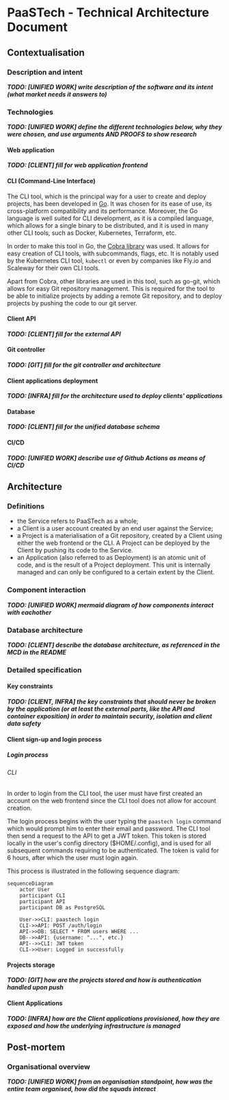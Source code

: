 # PaaSTech - Technical Architecture Document

## Contextualisation

### Description and intent

***TODO: [UNIFIED WORK] write description of the software and its intent (what market needs it answers to)***

### Technologies

***TODO: [UNIFIED WORK] define the different technologies below, why they were chosen, and use arguments AND PROOFS to show research***

#### Web application

***TODO: [CLIENT] fill for web application frontend***

#### CLI (Command-Line Interface)

The CLI tool, which is the principal way for a user to create and deploy projects, has been developed in [Go](https://go.dev/). It was chosen for its ease of use, its cross-platform compatibility and its performance. Moreover, the Go language is well suited for CLI development, as it is a compiled language, which allows for a single binary to be distributed, and it is used in many other CLI tools, such as Docker, Kubernetes, Terraform, etc.

In order to make this tool in Go, the [Cobra library](https://cobra.dev/) was used. It allows for easy creation of CLI tools, with subcommands, flags, etc. It is notably used by the Kubernetes CLI tool, `kubectl` or even by companies like Fly.io and Scaleway for their own CLI tools.

Apart from Cobra, other libraries are used in this tool, such as go-git, which allows for easy Git repository management. This is required for the tool to be able to initialize projects by adding a remote Git repository, and to deploy projects by pushing the code to our git server.

#### Client API

***TODO: [CLIENT] fill for the external API***

#### Git controller

***TODO: [GIT] fill for the git controller and architecture***

#### Client applications deployment

***TODO: [INFRA] fill for the architecture used to deploy clients' applications***

#### Database

***TODO: [CLIENT] fill for the unified database schema***

#### CI/CD

***TODO: [UNIFIED WORK] describe use of Github Actions as means of CI/CD***


## Architecture

### Definitions

- the Service refers to PaaSTech as a whole;
- a Client is a user account created by an end user against the Service;
- a Project is a materialisation of a Git repository, created by a Client using either the web frontend or the CLI. A Project can be deployed by the Client by pushing its code to the Service.
- an Application (also referred to as Deployment) is an atomic unit of code, and is the result of a Project deployment. This unit is internally managed and can only be configured to a certain extent by the Client.


### Component interaction

***TODO: [UNIFIED WORK] mermaid diagram of how components interact with eachother***

### Database architecture

***TODO: [CLIENT] describe the database architecture, as referenced in the MCD in the README***

### Detailed specification

#### Key constraints

***TODO: [CLIENT, INFRA] the key constraints that should never be broken by the application (or at least the external parts, like the API and container exposition) in order to maintain security, isolation and client data safety***

#### Client sign-up and login process

##### Login process

###### CLI

In order to login from the CLI tool, the user must have first created an account on the web frontend since the CLI tool does not allow for account creation. 

The login process begins with the user typing the `paastech login` command which would prompt him to enter their email and password. The CLI tool then send a request to the API to get a JWT token. This token is stored locally in the user's config directory ($HOME/.config), and is used for all subsequent commands requiring to be authenticated. The token is valid for 6 hours, after which the user must login again.

This process is illustrated in the following sequence diagram:

```mermaid
sequenceDiagram
    actor User
    participant CLI
    participant API
    participant DB as PostgreSQL

    User->>CLI: paastech login
    CLI->>API: POST /auth/login
    API->>DB: SELECT * FROM users WHERE ...
    DB-->>API: {username: "...", etc.}
    API-->>CLI: JWT token
    CLI->>User: Logged in successfully
```

#### Projects storage

***TODO: [GIT] how are the projects stored and how is authentication handled upon push***

#### Client Applications

***TODO: [INFRA] how are the Client applications provisioned, how they are exposed and how the underlying infrastructure is managed***

## Post-mortem

### Organisational overview

***TODO: [UNIFIED WORK] from an organisation standpoint, how was the entire team organised, how did the squads interact***
